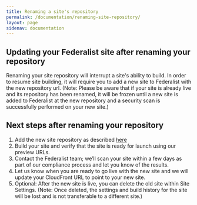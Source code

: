 ```yaml
---
title: Renaming a site's repository
permalink: /documentation/renaming-site-repository/
layout: page
sidenav: documentation
---
```


## Updating your Federalist site after renaming your repository

Renaming your site repository will interrupt a site's ability to build.  In order to resume site building, it will require you to add a new site to Federalist with the new repository url.  (Note: Please be aware that if your site is already live and its repository has been renamed, it will be frozen until a new site is added to Federalist at the new repository and a security scan is successfully performed on your new site.)

## Next steps after renaming your repository

1. Add the new site repository as described [here]({{site.baseurl}}/pages/using-federalist/)
2. Build your site and verify that the site is ready for launch using our preview URLs.
3. Contact the Federalist team; we’ll scan your site within a few days as part of our compliance process and let you know of the results.
4. Let us know when you are ready to go live with the new site and we will update your CloudFront URL to point to your new site.
5. Optional: After the new site is live, you can delete the old site within Site Settings.  (Note: Once deleted, the settings and build history for the site will be lost and is not transferable to a different site.)
